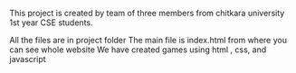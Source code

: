 This project is created by team of three members from chitkara university 1st year CSE students.

All the files are in project folder
The main file is index.html from where you can see whole website
We have created games using html , css, and javascript
